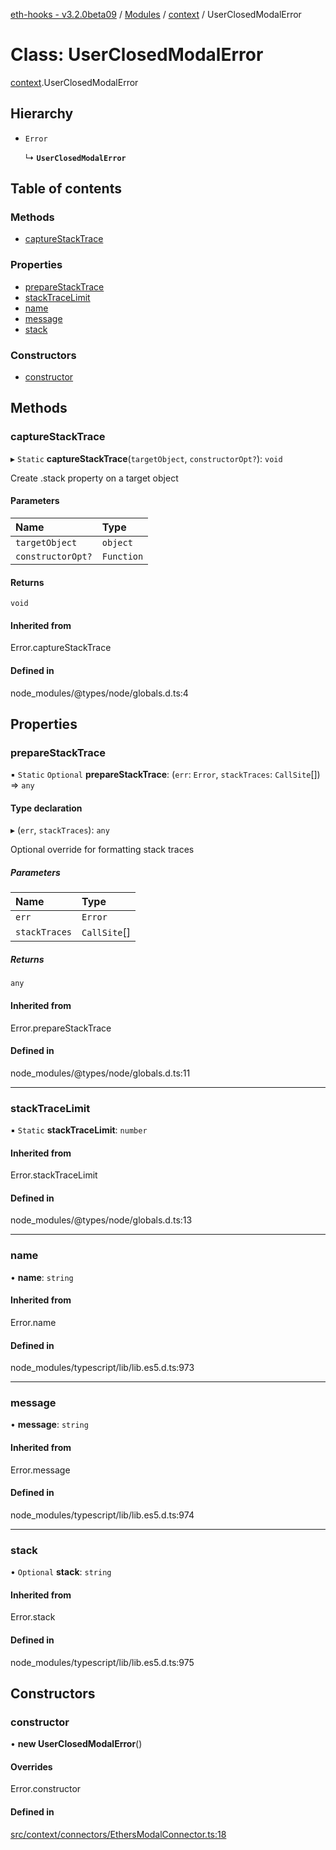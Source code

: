 [eth-hooks - v3.2.0beta09](../README.md) / [Modules](../modules.md) / [context](../modules/context.md) / UserClosedModalError

# Class: UserClosedModalError

[context](../modules/context.md).UserClosedModalError

## Hierarchy

- `Error`

  ↳ **`UserClosedModalError`**

## Table of contents

### Methods

- [captureStackTrace](context.UserClosedModalError.md#capturestacktrace)

### Properties

- [prepareStackTrace](context.UserClosedModalError.md#preparestacktrace)
- [stackTraceLimit](context.UserClosedModalError.md#stacktracelimit)
- [name](context.UserClosedModalError.md#name)
- [message](context.UserClosedModalError.md#message)
- [stack](context.UserClosedModalError.md#stack)

### Constructors

- [constructor](context.UserClosedModalError.md#constructor)

## Methods

### captureStackTrace

▸ `Static` **captureStackTrace**(`targetObject`, `constructorOpt?`): `void`

Create .stack property on a target object

#### Parameters

| Name | Type |
| :------ | :------ |
| `targetObject` | `object` |
| `constructorOpt?` | `Function` |

#### Returns

`void`

#### Inherited from

Error.captureStackTrace

#### Defined in

node_modules/@types/node/globals.d.ts:4

## Properties

### prepareStackTrace

▪ `Static` `Optional` **prepareStackTrace**: (`err`: `Error`, `stackTraces`: `CallSite`[]) => `any`

#### Type declaration

▸ (`err`, `stackTraces`): `any`

Optional override for formatting stack traces

##### Parameters

| Name | Type |
| :------ | :------ |
| `err` | `Error` |
| `stackTraces` | `CallSite`[] |

##### Returns

`any`

#### Inherited from

Error.prepareStackTrace

#### Defined in

node_modules/@types/node/globals.d.ts:11

___

### stackTraceLimit

▪ `Static` **stackTraceLimit**: `number`

#### Inherited from

Error.stackTraceLimit

#### Defined in

node_modules/@types/node/globals.d.ts:13

___

### name

• **name**: `string`

#### Inherited from

Error.name

#### Defined in

node_modules/typescript/lib/lib.es5.d.ts:973

___

### message

• **message**: `string`

#### Inherited from

Error.message

#### Defined in

node_modules/typescript/lib/lib.es5.d.ts:974

___

### stack

• `Optional` **stack**: `string`

#### Inherited from

Error.stack

#### Defined in

node_modules/typescript/lib/lib.es5.d.ts:975

## Constructors

### constructor

• **new UserClosedModalError**()

#### Overrides

Error.constructor

#### Defined in

[src/context/connectors/EthersModalConnector.ts:18](https://github.com/scaffold-eth/eth-hooks/blob/9f8998d/src/context/connectors/EthersModalConnector.ts#L18)

